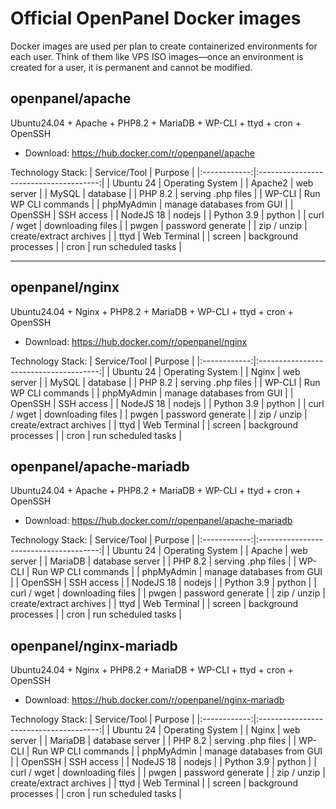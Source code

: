 # Official OpenPanel Docker images

Docker images are used per plan to create containerized environments for each user. Think of them like VPS ISO images—once an environment is created for a user, it is permanent and cannot be modified.
## openpanel/apache

Ubuntu24.04 + Apache + PHP8.2 + MariaDB + WP-CLI + ttyd + cron + OpenSSH

- Download: https://hub.docker.com/r/openpanel/apache

Technology Stack:
| Service/Tool |                 Purpose                |
|:------------:|:--------------------------------------:|
| Ubuntu 24    | Operating System                       |
| Apache2      | web server                             |
| MySQL        | database                               |
| PHP 8.2      | serving .php files                     |
| WP-CLI       | Run WP CLI commands                    |
| phpMyAdmin   | manage databases from GUI              |
| OpenSSH      | SSH access                             |
| NodeJS 18    | nodejs                                 |
| Python 3.9   | python                                 |
| curl / wget  | downloading files                      |
| pwgen        | password generate                      |
| zip / unzip  | create/extract archives                |
| ttyd         | Web Terminal                           |
| screen       | background processes                   |
| cron         | run scheduled tasks                    |

----

## openpanel/nginx

Ubuntu24.04 + Nginx + PHP8.2 + MariaDB + WP-CLI + ttyd + cron + OpenSSH

- Download: https://hub.docker.com/r/openpanel/nginx


Technology Stack: 
| Service/Tool |                 Purpose                |
|:------------:|:--------------------------------------:|
| Ubuntu 24    | Operating System                       |
| Nginx        | web server                             |
| MySQL        | database                               |
| PHP 8.2      | serving .php files                     |
| WP-CLI       | Run WP CLI commands                    |
| phpMyAdmin   | manage databases from GUI              |
| OpenSSH      | SSH access                             |
| NodeJS 18    | nodejs                                 |
| Python 3.9   | python                                 |
| curl / wget  | downloading files                      |
| pwgen        | password generate                      |
| zip / unzip  | create/extract archives                |
| ttyd         | Web Terminal                           |
| screen       | background processes                   |
| cron         | run scheduled tasks                    |



## openpanel/apache-mariadb

Ubuntu24.04 + Apache + PHP8.2 + MariaDB + WP-CLI + ttyd + cron + OpenSSH

- Download: https://hub.docker.com/r/openpanel/apache-mariadb


Technology Stack: 
| Service/Tool |                 Purpose                |
|:------------:|:--------------------------------------:|
| Ubuntu 24    | Operating System                       |
| Apache       | web server                             |
| MariaDB      | database server                        |
| PHP 8.2      | serving .php files                     |
| WP-CLI       | Run WP CLI commands                    |
| phpMyAdmin   | manage databases from GUI              |
| OpenSSH      | SSH access                             |
| NodeJS 18    | nodejs                                 |
| Python 3.9   | python                                 |
| curl / wget  | downloading files                      |
| pwgen        | password generate                      |
| zip / unzip  | create/extract archives                |
| ttyd         | Web Terminal                           |
| screen       | background processes                   |
| cron         | run scheduled tasks                    |


## openpanel/nginx-mariadb

Ubuntu24.04 + Nginx + PHP8.2 + MariaDB + WP-CLI + ttyd + cron + OpenSSH

- Download: https://hub.docker.com/r/openpanel/nginx-mariadb


Technology Stack: 
| Service/Tool |                 Purpose                |
|:------------:|:--------------------------------------:|
| Ubuntu 24    | Operating System                       |
| Nginx        | web server                             |
| MariaDB      | database server                        |
| PHP 8.2      | serving .php files                     |
| WP-CLI       | Run WP CLI commands                    |
| phpMyAdmin   | manage databases from GUI              |
| OpenSSH      | SSH access                             |
| NodeJS 18    | nodejs                                 |
| Python 3.9   | python                                 |
| curl / wget  | downloading files                      |
| pwgen        | password generate                      |
| zip / unzip  | create/extract archives                |
| ttyd         | Web Terminal                           |
| screen       | background processes                   |
| cron         | run scheduled tasks                    |



